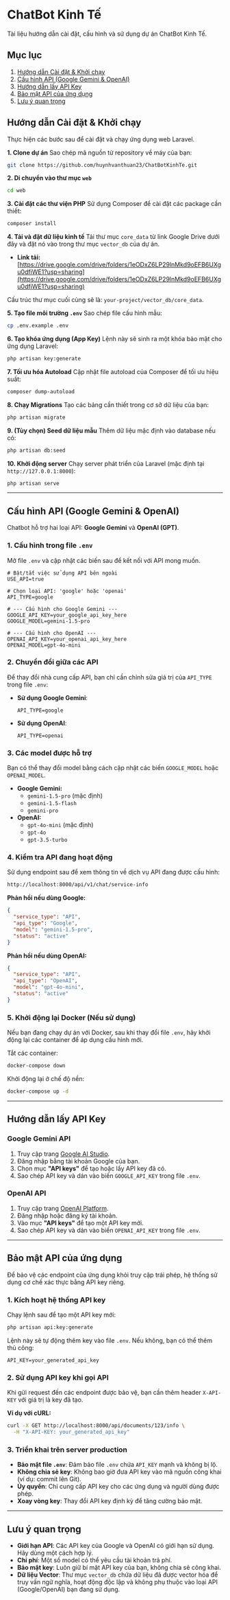 # ChatBot Kinh Tế

Tài liệu hướng dẫn cài đặt, cấu hình và sử dụng dự án ChatBot Kinh Tế.


## Mục lục

1. [Hướng dẫn Cài đặt & Khởi chạy](#hướng-dẫn-cài-đặt--khởi-chạy)
2. [Cấu hình API (Google Gemini & OpenAI)](#cấu-hình-api-google-gemini--openai)
3. [Hướng dẫn lấy API Key](#hướng-dẫn-lấy-api-key)
4. [Bảo mật API của ứng dụng](#bảo-mật-api-của-ứng-dụng)
5. [Lưu ý quan trọng](#lưu-ý-quan-trọng)

## Hướng dẫn Cài đặt & Khởi chạy

Thực hiện các bước sau để cài đặt và chạy ứng dụng web Laravel.

**1. Clone dự án**
Sao chép mã nguồn từ repository về máy của bạn:
```bash
git clone https://github.com/huynhvanthuan23/ChatBotKinhTe.git
```

**2. Di chuyển vào thư mục `web`**
```bash
cd web
```

**3. Cài đặt các thư viện PHP**
Sử dụng Composer để cài đặt các package cần thiết:
```bash
composer install
```

**4. Tải và đặt dữ liệu kinh tế**
Tải thư mục `core_data` từ link Google Drive dưới đây và đặt nó vào trong thư mục `vector_db` của dự án.
- **Link tải:** [https://drive.google.com/drive/folders/1eODxZ6LP29lnMkd9oEFB6UXgu0dfiWE1?usp=sharing](https://drive.google.com/drive/folders/1eODxZ6LP29lnMkd9oEFB6UXgu0dfiWE1?usp=sharing)

Cấu trúc thư mục cuối cùng sẽ là: `your-project/vector_db/core_data`.

**5. Tạo file môi trường `.env`**
Sao chép file cấu hình mẫu:
```bash
cp .env.example .env
```

**6. Tạo khóa ứng dụng (App Key)**
Lệnh này sẽ sinh ra một khóa bảo mật cho ứng dụng Laravel:
```bash
php artisan key:generate
```

**7. Tối ưu hóa Autoload**
Cập nhật file autoload của Composer để tối ưu hiệu suất:
```bash
composer dump-autoload
```

**8. Chạy Migrations**
Tạo các bảng cần thiết trong cơ sở dữ liệu của bạn:
```bash
php artisan migrate
```

**9. (Tùy chọn) Seed dữ liệu mẫu**
Thêm dữ liệu mặc định vào database nếu có:
```bash
php artisan db:seed
```

**10. Khởi động server**
Chạy server phát triển của Laravel (mặc định tại `http://127.0.0.1:8000`):
```bash
php artisan serve
```

---

## Cấu hình API (Google Gemini & OpenAI)

Chatbot hỗ trợ hai loại API: **Google Gemini** và **OpenAI (GPT)**.

### 1. Cấu hình trong file `.env`

Mở file `.env` và cập nhật các biến sau để kết nối với API mong muốn.

```dotenv
# Bật/tắt việc sử dụng API bên ngoài
USE_API=true

# Chọn loại API: 'google' hoặc 'openai'
API_TYPE=google

# --- Cấu hình cho Google Gemini ---
GOOGLE_API_KEY=your_google_api_key_here
GOOGLE_MODEL=gemini-1.5-pro

# --- Cấu hình cho OpenAI ---
OPENAI_API_KEY=your_openai_api_key_here
OPENAI_MODEL=gpt-4o-mini
```

### 2. Chuyển đổi giữa các API

Để thay đổi nhà cung cấp API, bạn chỉ cần chỉnh sửa giá trị của `API_TYPE` trong file `.env`:
- **Sử dụng Google Gemini**:
  ```dotenv
  API_TYPE=google
  ```
- **Sử dụng OpenAI**:
  ```dotenv
  API_TYPE=openai
  ```

### 3. Các model được hỗ trợ

Bạn có thể thay đổi model bằng cách cập nhật các biến `GOOGLE_MODEL` hoặc `OPENAI_MODEL`.

- **Google Gemini:**
  - `gemini-1.5-pro` (mặc định)
  - `gemini-1.5-flash`
  - `gemini-pro`
- **OpenAI:**
  - `gpt-4o-mini` (mặc định)
  - `gpt-4o`
  - `gpt-3.5-turbo`

### 4. Kiểm tra API đang hoạt động

Sử dụng endpoint sau để xem thông tin về dịch vụ API đang được cấu hình:
```bash
http://localhost:8000/api/v1/chat/service-info
```

**Phản hồi nếu dùng Google:**
```json
{
  "service_type": "API",
  "api_type": "Google",
  "model": "gemini-1.5-pro",
  "status": "active"
}
```
**Phản hồi nếu dùng OpenAI:**
```json
{
  "service_type": "API",
  "api_type": "OpenAI",
  "model": "gpt-4o-mini",
  "status": "active"
}
```

### 5. Khởi động lại Docker (Nếu sử dụng)

Nếu bạn đang chạy dự án với Docker, sau khi thay đổi file `.env`, hãy khởi động lại các container để áp dụng cấu hình mới.

Tắt các container:
```bash
docker-compose down
```
Khởi động lại ở chế độ nền:
```bash
docker-compose up -d
```

---

## Hướng dẫn lấy API Key

### Google Gemini API

1.  Truy cập trang [Google AI Studio](https://ai.google.dev/).
2.  Đăng nhập bằng tài khoản Google của bạn.
3.  Chọn mục **"API keys"** để tạo hoặc lấy API key đã có.
4.  Sao chép API key và dán vào biến `GOOGLE_API_KEY` trong file `.env`.

### OpenAI API

1.  Truy cập trang [OpenAI Platform](https://platform.openai.com/).
2.  Đăng nhập hoặc đăng ký tài khoản.
3.  Vào mục **"API keys"** để tạo một API key mới.
4.  Sao chép API key và dán vào biến `OPENAI_API_KEY` trong file `.env`.

---

## Bảo mật API của ứng dụng

Để bảo vệ các endpoint của ứng dụng khỏi truy cập trái phép, hệ thống sử dụng cơ chế xác thực bằng API key riêng.

### 1. Kích hoạt hệ thống API key

Chạy lệnh sau để tạo một API key mới:
```bash
php artisan api:key:generate
```
Lệnh này sẽ tự động thêm key vào file `.env`. Nếu không, bạn có thể thêm thủ công:
```dotenv
API_KEY=your_generated_api_key
```

### 2. Sử dụng API key khi gọi API

Khi gửi request đến các endpoint được bảo vệ, bạn cần thêm header `X-API-KEY` với giá trị là key đã tạo.

**Ví dụ với cURL:**
```bash
curl -X GET http://localhost:8000/api/documents/123/info \
  -H "X-API-KEY: your_generated_api_key"
```

### 3. Triển khai trên server production

- **Bảo mật file `.env`**: Đảm bảo file `.env` chứa `API_KEY` mạnh và không bị lộ.
- **Không chia sẻ key**: Không bao giờ đưa API key vào mã nguồn công khai (ví dụ: commit lên Git).
- **Ủy quyền**: Chỉ cung cấp API key cho các ứng dụng và người dùng được phép.
- **Xoay vòng key**: Thay đổi API key định kỳ để tăng cường bảo mật.

---

## Lưu ý quan trọng

- **Giới hạn API**: Các API key của Google và OpenAI có giới hạn sử dụng. Hãy dùng một cách hợp lý.
- **Chi phí**: Một số model có thể yêu cầu tài khoản trả phí.
- **Bảo mật key**: Luôn giữ bí mật API key của bạn, không chia sẻ công khai.
- **Dữ liệu Vector**: Thư mục `vector_db` chứa dữ liệu đã được vector hóa để truy vấn ngữ nghĩa, hoạt động độc lập và không phụ thuộc vào loại API (Google/OpenAI) bạn đang sử dụng.